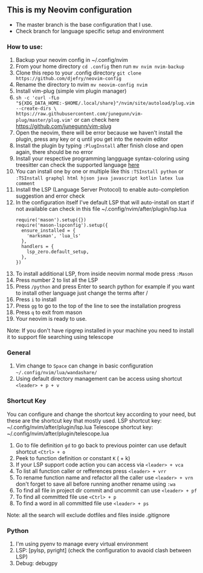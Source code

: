 ## This is my Neovim configuration
- The master branch is the base configuration that I use.
- Check branch for language specific setup and environment

### How to use:
1. Backup your neovim config in ~/.config/nvim
2. From your home directory `cd .config` then run `mv nvim nvim-backup`
3. Clone this repo to your .config directory `git clone https://github.com/djefry/neovim-config`
4. Rename the directory to nvim `mv neovim-config nvim`
5. Install vim-plug (simple vim plugin manager)
6. `sh -c 'curl -fLo "${XDG_DATA_HOME:-$HOME/.local/share}"/nvim/site/autoload/plug.vim --create-dirs \       https://raw.githubusercontent.com/junegunn/vim-plug/master/plug.vim'` or can check here https://github.com/junegunn/vim-plug
7. Open the neovim, there will be error because we haven't install the plugin, press any key or q until you get into the neovim editor
8. Install the plugin by typing `:PlugInstall` after finish close and open again, there should be no error
9. Install your respective programming langguage syntax-coloring using treesitter can check the supported language [here](https://github.com/nvim-treesitter/nvim-treesitter?tab=readme-ov-file#supported-languages)
10. You can install one by one or multiple like this `:TSInstall python` or `:TSInstall graphql html hjson java javascript kotlin latex lua comment`
11. Install the LSP (Language Server Protocol) to enable auto-completion suggestion and error check
12. In the configuration itself I've default LSP that will auto-install on start if not available can check in this file
    ~/.config/nvim/after/plugin/lsp.lua
    ```
    require('mason').setup({})
    require('mason-lspconfig').setup({
      ensure_installed = {
        'marksman', 'lua_ls'
      },
      handlers = {
        lsp_zero.default_setup,
      },
    })
    ```
13. To install additional LSP, from inside neovim normal mode press `:Mason`
14. Press number 2 to list all the LSP
15. Press `/python` and press Enter to search python for example if you want to install other language just change the terms after /
16. Press `i` to install
17. Press `gg` to go to the top of the line to see the installation progress
18. Press `q` to exit from mason
18. Your neovim is ready to use.

Note: If you don't have ripgrep installed in your machine you need to install it to support file searching using telescope

### General
1. Vim <leader> change to `Space` can change in basic configuration `~/.config/nvim/lua/wandashare/`
2. Using default directory management can be access using shortcut `<leader> + p + v`


### Shortcut Key
You can configure and change the shortcut key according to your need, but these are the shortcut key that mostly used.
LSP shortcut key: ~/.config/nvim/after/plugin/lsp.lua
Telescope shortcut key: ~/.config/nvim/after/plugin/telescope.lua
1. Go to file definition `gd` to go back to previous pointer can use default shortcut `<Ctrl> + o`
2. Peek to function definition or constant `K` (<Shift> + k)
3. If your LSP support code action you can access via `<leader> + vca`
4. To list all function caller or refferences press `<leader> + vrr`
5. To rename function name and refactor all the caller use `<leader> + vrn` don't forget to save all before running another rename using `:wa`
6. To find all file in project dir commit and uncommit can use `<leader> + pf`
7. To find all committed file use `<Ctrl> + p`
8. To find a word in all committed file use `<leader> + ps`

Note: all the search will exclude dotfiles and files inside .gitignore


### Python
1. I'm using pyenv to manage every virtual environment
2. LSP: [pylsp, pyright]  (check the configuration to avaoid clash between LSP)
3. Debug: debugpy
